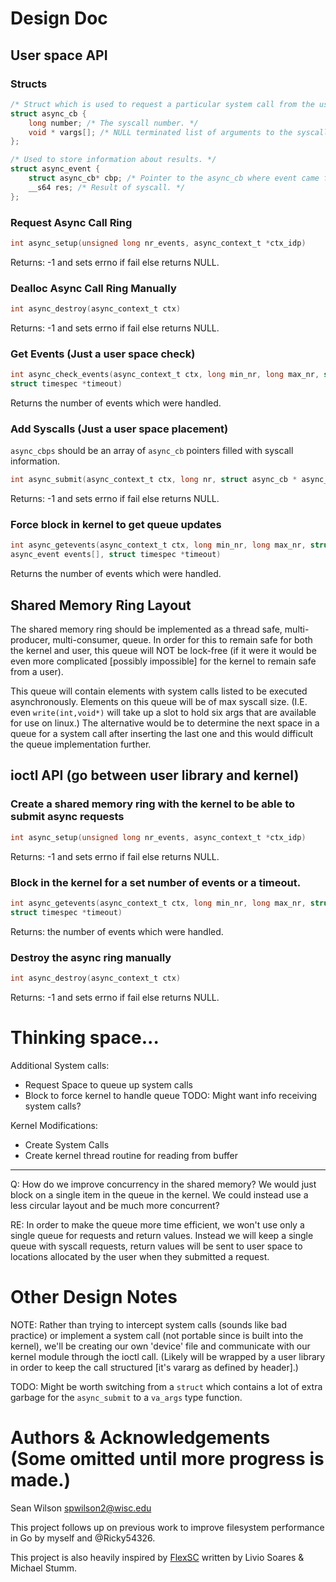 # Design Doc

## User space API

### Structs

```c
/* Struct which is used to request a particular system call from the user library. */
struct async_cb {
    long number; /* The syscall number. */
    void * vargs[]; /* NULL terminated list of arguments to the syscall of given number. */
};

/* Used to store information about results. */
struct async_event {
    struct async_cb* cbp; /* Pointer to the async_cb where event came from. */
    __s64 res; /* Result of syscall. */
};
```

### Request Async Call Ring

```c
int async_setup(unsigned long nr_events, async_context_t *ctx_idp)
```
Returns: -1 and sets errno if fail else returns NULL.

### Dealloc Async Call Ring Manually

```c
int async_destroy(async_context_t ctx)
```
Returns: -1 and sets errno if fail else returns NULL.

### Get Events (Just a user space check)

```c
int async_check_events(async_context_t ctx, long min_nr, long max_nr, struct async_event events[], 
struct timespec *timeout)
```
Returns the number of events which were handled.

### Add Syscalls (Just a user space placement)

`async_cbps` should be an array of `async_cb` pointers filled with syscall information.
```c
int async_submit(async_context_t ctx, long nr, struct async_cb * async_cbps[])
```
Returns: -1 and sets errno if fail else returns NULL.

### Force block in kernel to get queue updates

```c
int async_getevents(async_context_t ctx, long min_nr, long max_nr, struct
async_event events[], struct timespec *timeout)
```
Returns the number of events which were handled.

## Shared Memory Ring Layout

The shared memory ring should be implemented as a thread safe, multi-producer,
multi-consumer, queue. In order for this to remain safe for both the kernel and
user, this queue will NOT be lock-free (if it were it would be even more
complicated [possibly impossible] for the kernel to remain safe from a user). 

This queue will contain elements with system calls listed to be executed
asynchronously. Elements on this queue will be of max syscall size. (I.E. even
`write(int,void*)` will take up a slot to hold six args that are available for
use on linux.) The alternative would be to determine the next space in a queue
for a system call after inserting the last one and this would difficult the
queue implementation further.


## ioctl API (go between user library and kernel)

### Create a shared memory ring with the kernel to be able to submit async requests

```c
int async_setup(unsigned long nr_events, async_context_t *ctx_idp)
```
Returns: -1 and sets errno if fail else returns NULL.

### Block in the kernel for a set number of events or a timeout.

```c
int async_getevents(async_context_t ctx, long min_nr, long max_nr, struct async_event events[], 
struct timespec *timeout)
```
Returns: the number of events which were handled.

### Destroy the async ring manually

```c
int async_destroy(async_context_t ctx)
```
Returns: -1 and sets errno if fail else returns NULL.

# Thinking space...

Additional System calls:
- Request Space to queue up system calls
- Block to force kernel to handle queue
TODO: Might want info receiving system calls?

Kernel Modifications:
- Create System Calls
- Create kernel thread routine for reading from buffer
 

------------

Q: How do we improve concurrency in the shared memory? We would just block on
a single item in the queue in the kernel. We could instead use a less circular
layout and be much more concurrent?

RE: In order to make the queue more time efficient, we won't use only a single
queue for requests and return values. Instead we will keep a single queue with
syscall requests, return values will be sent to user space to locations
allocated by the user when they submitted a request. 


# Other Design Notes

NOTE: Rather than trying to intercept system calls (sounds like bad practice)
or implement a system call (not portable since is built into the kernel), we'll
be creating our own 'device' file and communicate with our kernel module
through the ioctl call. (Likely will be wrapped by a user library in order to
keep the call structured [it's vararg as defined by header].)

TODO: Might be worth switching from a `struct` which contains a lot of extra
garbage for the `async_submit` to a `va_args` type function.

# Authors & Acknowledgements (Some omitted until more progress is made.)

Sean Wilson <spwilson2@wisc.edu>

This project follows up on previous work to improve filesystem performance in
Go by myself and @Ricky54326.

This project is also heavily inspired by
[FlexSC](http://www.cs.cmu.edu/~chensm/Big_Data_reading_group/papers/flexsc-osdi10.pdf)
written by Livio Soares & Michael Stumm.
